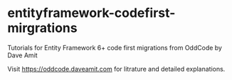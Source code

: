 # entityframework-codefirst-mirgrations
Tutorials for Entity Framework 6+ code first migrations from OddCode by Dave Amit

Visit https://oddcode.daveamit.com for litrature and detailed explanations.
